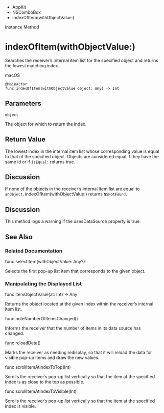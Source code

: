 

- AppKit
- NSComboBox
-  indexOfItem(withObjectValue:) 

Instance Method

# indexOfItem(withObjectValue:)

Searches the receiver’s internal item list for the specified object and returns the lowest matching index.

macOS

``` source
@MainActor
func indexOfItem(withObjectValue object: Any) -> Int
```

## Parameters 

`object`  

The object for which to return the index.

## Return Value

The lowest index in the internal item list whose corresponding value is equal to that of the specified object. Objects are considered equal if they have the same id or if `isEqual:` returns true.

## Discussion

If none of the objects in the receiver’s internal item list are equal to `anObject`, indexOfItem(withObjectValue:) returns `NSNotFound`.

## Discussion

This method logs a warning if the usesDataSource property is true.

## See Also

### Related Documentation

func selectItem(withObjectValue: Any?)

Selects the first pop-up list item that corresponds to the given object.

### Manipulating the Displayed List

func itemObjectValue(at: Int) -> Any

Returns the object located at the given index within the receiver’s internal item list.

func noteNumberOfItemsChanged()

Informs the receiver that the number of items in its data source has changed.

func reloadData()

Marks the receiver as needing redisplay, so that it will reload the data for visible pop-up items and draw the new values.

func scrollItemAtIndexToTop(Int)

Scrolls the receiver’s pop-up list vertically so that the item at the specified index is as close to the top as possible.

func scrollItemAtIndexToVisible(Int)

Scrolls the receiver’s pop-up list vertically so that the item at the specified index is visible.

